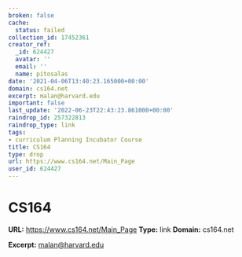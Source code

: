 ```yaml
---
broken: false
cache:
  status: failed
collection_id: 17452361
creator_ref:
  _id: 624427
  avatar: ''
  email: ''
  name: pitosalas
date: '2021-04-06T13:40:23.165000+00:00'
domain: cs164.net
excerpt: malan@harvard.edu
important: false
last_update: '2022-06-23T22:43:23.861000+00:00'
raindrop_id: 257322813
raindrop_type: link
tags:
- curriculum Planning Incubator Course
title: CS164
type: drop
url: https://www.cs164.net/Main_Page
user_id: 624427
---
```


# CS164

**URL:** https://www.cs164.net/Main_Page
**Type:** link
**Domain:** cs164.net

**Excerpt:** malan@harvard.edu
